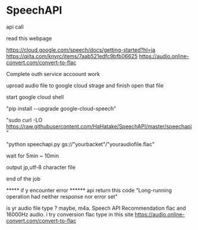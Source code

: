 # SpeechAPI
api call

read this webpage

https://cloud.google.com/speech/docs/getting-started?hl=ja
https://qiita.com/knyrc/items/7aab521edfc9bfb06625
https://audio.online-convert.com/convert-to-flac


Complete outh service accoount work

uproad audio file to google cloud strage
 and finish open that file

start google cloud shell 

"pip install --upgrade google-cloud-speech"

"sudo curl -LO https://raw.githubusercontent.com/HaHatake/SpeechAPI/master/speechapi"

"python speechapi.py gs://"yourbacket"/"youraudiofile.flac"

wait for 5min ~ 10min 

output  jp,utf-8 character file

end of the job


***** if y encounter error ******
api return this code
"Long-running operation had neither response nor error set"

is yr audio file type ?
 maybe, m4a.
 Speech API Recommendation flac and 16000Hz audio.
 i try conversion flac type in this site
 https://audio.online-convert.com/convert-to-flac
